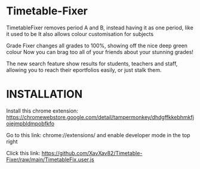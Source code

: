# Timetable-Fixer
TimetableFixer removes period A and B, instead having it as one period, like it used to be
It also allows colour customisation for subjects

Grade Fixer changes all grades to 100%, showing off the nice deep green colour
Now you can brag too all of your friends about your stunning grades!

The new search feature show results for students, teachers and staff, 
allowing you to reach their eportfolios easily, or just stalk them.


# INSTALLATION
Install this chrome extension: https://chromewebstore.google.com/detail/tampermonkey/dhdgffkkebhmkfjojejmpbldmpobfkfo

Go to this link: chrome://extensions/ and enable developer mode in the top right

Click this link: https://github.com/XavXav82/Timetable-Fixer/raw/main/TimetableFix.user.js
